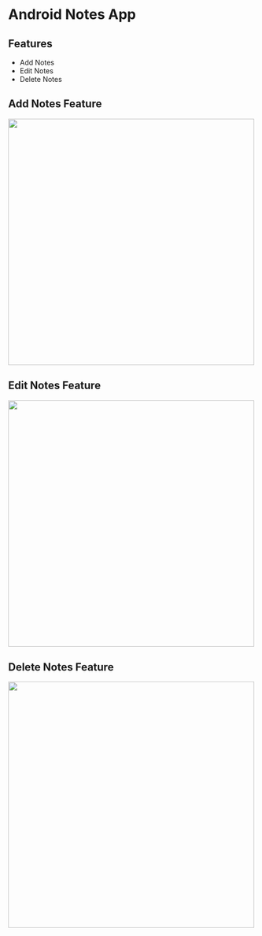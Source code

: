 # Android Notes App

## Features
* Add Notes
* Edit Notes
* Delete Notes

## Add Notes Feature
<img src="https://media.giphy.com/media/gKfWM0wDmj2eNF8BH8/source.gif" width="500">

## Edit Notes Feature
<img src="https://media.giphy.com/media/L4Bv5LgDZVu2up4JRU/source.gif" width="500">

## Delete Notes Feature
<img src="https://i.gyazo.com/c784cb2d5d8e3a826b522a7877b516b5.gif" width="500">
